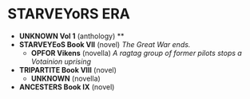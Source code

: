# STARVEYoRS ERA


+ **UNKNOWN Vol 1** (anthology) **
+ **STARVEYEoS Book VII** (novel) *The Great War ends.*
 	- **OPFOR Vikens** (novella) *A ragtag group of former pilots stops a Votainion uprising*
+ **TRIPARTITE Book VIII** (novel)
 	- **UNKNOWN** (novella)
+ **ANCESTERS Book IX** (novel)
